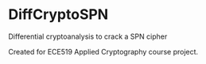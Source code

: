 # DiffCryptoSPN
Differential cryptoanalysis to crack a SPN cipher

Created for ECE519 Applied Cryptography course project.
